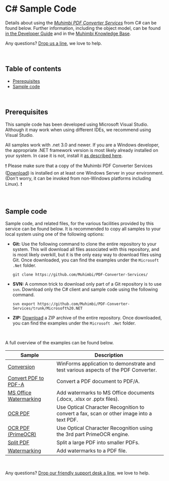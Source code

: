# C# Sample Code
Details about using the *[Muhimbi PDF Converter Services](http://www.muhimbi.com/Products/PDF-Converter-Services/summary.aspx)* from C# can be found below. Further information, including the object model, can be found [in the Developer Guide](http://www.muhimbi.com/support/documentation/PDF-Converter-Services/User---Developer-Guide.aspx) and in the [Muhimbi Knowledge Base](https://support.muhimbi.com/hc/en-us/sections/206267927-PDF-Converter-Web-Service-Interface).

Any questions? [Drop us a line](http://www.muhimbi.com/contact.aspx), we love to help.

<br/>

## Table of contents

- [Prerequisites](#prerequisites)
- [Sample code](#sample-code)

<br/>

## Prerequisites

This sample code has been developed using Microsoft Visual Studio. Although it may work  when using different IDEs, we recommend using Visual Studio.

All samples work with .net 3.0 and newer. If you are a Windows developer, the appropriate .NET framework version is most likely already installed on your system. In case it is not, install it [as described here](https://msdn.microsoft.com/en-us/library/5a4x27ek(v=vs.110).aspx).

:exclamation:
Please make sure that a copy of the Muhimbi PDF Converter Services ([Download](http://www.muhimbi.com/Products/PDF-Converter-Services/Free-Trial.aspx)) is installed on at least one Windows Server in your environment. (Don't worry, it can be invoked from non-Windows platforms including Linux).
:exclamation:

<br/>

## Sample code

Sample code, and related files, for the various facilities provided by this service can be found below. It is recommended to copy all samples to your local system using one of the following options:

- **Git:** Use the following command to clone the entire repository to your system. This will download all files associated with this repository, and is most likely overkill, but it is the only easy way to download files using Git. Once downloaded, you can find the examples under the `Microsoft .Net` folder.<br>
   
     `git clone https://github.com/Muhimbi/PDF-Converter-Services/`

- **SVN:** A common trick to download only part of a Git repository  is to use `svn`. Download only the C# client and sample code using the following command.<br>

     `svn export https://github.com/Muhimbi/PDF-Converter-Services/trunk/Microsoft%20.NET`

- **ZIP:** [Download](https://github.com/Muhimbi/PDF-Converter-Services/zipball/master/) a ZIP archive of the entire repository. Once downloaded, you can find the examples under the `Microsoft .Net` folder.

<br/>

A full overview of the examples can be found below.

Sample								| Description
------------------------------------|---------------------------------------------------------
[Conversion](Conversion/)						| WinForms application to demonstrate and test various aspects of the PDF Converter.
[Convert PDF to PDF-A](Convert%20PDF%20to%20PDF-A)	| Convert a PDF document to PDF/A.
[MS Office Watermarking](MS%20Office%20Watermarking)	| Add watermarks to MS Office documents (.docx, .xlsx or .pptx files).
[OCR PDF](OCR%20PDF/)								| Use Optical Character Recognition to convert a fax, scan or other image into a text PDF.
[OCR PDF (PrimeOCR)](OCR%20PDF%20(PrimeOCR)/)	| Use Optical Character Recognition using the 3rd part PrimeOCR engine.
[Split PDF](Split%20PDF/)							| Split a large PDF into smaller PDFs.
[Watermarking](Watermarking/)					| Add watermarks to a PDF file.

<br/>

Any questions? [Drop our friendly support desk a line](http://www.muhimbi.com/contact.aspx), we love to help.

<br/>
